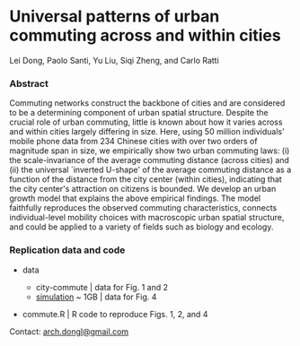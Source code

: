 # Universal patterns of urban commuting across and within cities

Lei Dong, Paolo Santi, Yu Liu, Siqi Zheng, and Carlo Ratti

### Abstract

Commuting networks construct the backbone of cities and are considered to be a determining component of urban spatial structure. Despite the crucial role of urban commuting, little is known about how it varies across and within cities largely differing in size. Here, using 50 million individuals' mobile phone data from 234 Chinese cities with over two orders of magnitude span in size, we empirically show two urban commuting laws: (i) the scale-invariance of the average commuting distance (across cities) and (ii) the universal `inverted U-shape' of the average commuting distance as a function of the distance from the city center (within cities), indicating that the city center's attraction on citizens is bounded. We develop an urban growth model that explains the above empirical findings. The model faithfully reproduces the observed commuting characteristics, connects individual-level mobility choices with macroscopic urban spatial structure, and could be applied to a variety of fields such as biology and ecology.

### Replication data and code

- data
    * city-commute | data for Fig. 1 and 2
    * [simulation](https://drive.google.com/open?id=1TENOLq5R5p-yI0ncEkOab7u2awLxHToQ) ~ 1GB | data for Fig. 4
    
- commute.R | R code to reproduce Figs. 1, 2, and 4
    
    
Contact: arch.dongl@gmail.com
